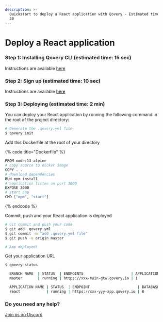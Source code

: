 ```yaml
---
description: >-
  Quickstart to deploy a React application with Qovery - Estimated time: < 2 min
  30
---
```


# Deploy a React application

### Step 1: Installing Qovery CLI \(estimated time: 15 sec\)

Instructions are available [here](../../extending-qovery/cli.md)

### Step 2: Sign up \(estimated time: 10 sec\)

Instructions are available [here](../sign-up.md)

### Step 3: Deploying \(estimated time: 2 min\)

You can deploy your React application by running the following command in the root of the project directory:

```bash
# Generate the .qovery.yml file
$ qovery init
```

Add this Dockerfile at the root of your directory

{% code title="Dockerfile" %}
```bash
FROM node:13-alpine
# copy source to docker image
COPY . .
# download dependencies
RUN npm install
# application listen on port 3000
EXPOSE 3000
# start app
CMD ["npm", "start"]
```
{% endcode %}

Commit, push and your React application is deployed

```bash
# Git commit and push your code
$ git add .qovery.yml
$ git commit -m "add .qovery.yml file"
$ git push -u origin master

# App deployed!
```

Get your application URL

```bash
$ qovery status

  BRANCH NAME  | STATUS  | ENDPOINTS                      | APPLICATIONS | DATABASES | BROKERS | STORAGE
  master       | running | https://xxx-main-gtw.qovery.io | 1            | 0         | 0       | 0

  APPLICATION NAME | STATUS  | ENDPOINT                      | DATABASES | BROKERS | STORAGE
  react            | running | https://xxx-yyy-app.qovery.io | 0         | 0       | 0
```

### Do you need any help?

[Join us on Discord](https://discord.gg/Bed5FRa)

